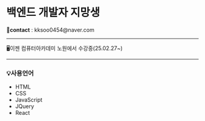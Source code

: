 <h1>백엔드 개발자 지망생</h1>
<p>📧<strong>contact</strong> : kksoo0454@naver.com</p>
<hr>
<p>🖥️이젠 컴퓨터아카데미 노원에서 수강중(25.02.27~)</p>
<hr>
<h3>💡사용언어</h3>
<ul>
    <li>HTML</li>
    <li>CSS</li>
    <li>JavaScript</li>
    <li>JQuery</li>
    <li>React</li>
</ul>
